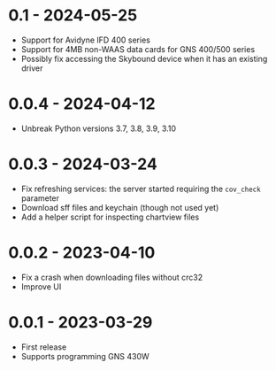 # 0.1 - 2024-05-25
- Support for Avidyne IFD 400 series
- Support for 4MB non-WAAS data cards for GNS 400/500 series
- Possibly fix accessing the Skybound device when it has an existing driver

# 0.0.4 - 2024-04-12
- Unbreak Python versions 3.7, 3.8, 3.9, 3.10

# 0.0.3 - 2024-03-24
- Fix refreshing services: the server started requiring the `cov_check` parameter
- Download sff files and keychain (though not used yet)
- Add a helper script for inspecting chartview files

# 0.0.2 - 2023-04-10
- Fix a crash when downloading files without crc32
- Improve UI

# 0.0.1 - 2023-03-29
- First release
- Supports programming GNS 430W
